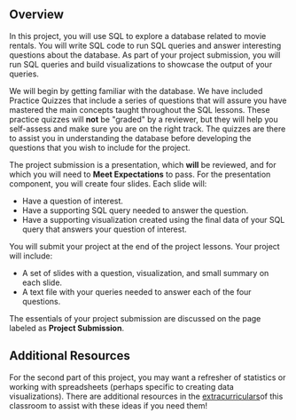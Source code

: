 ## Overview

In this project, you will use SQL to explore a database related to movie rentals. You will write SQL code to run SQL queries and answer interesting questions about the database. As part of your project submission, you will run SQL queries and build visualizations to showcase the output of your queries.

We will begin by getting familiar with the database. We have included Practice Quizzes that include a series of questions that will assure you have mastered the main concepts taught throughout the SQL lessons. These practice quizzes will  **not**  be "graded" by a reviewer, but they will help you self-assess and make sure you are on the right track. The quizzes are there to assist you in understanding the database before developing the questions that you wish to include for the project.

The project submission is a presentation, which  **will**  be reviewed, and for which you will need to  **Meet Expectations**  to pass. For the presentation component, you will create four slides. Each slide will:

-   Have a question of interest.
-   Have a supporting SQL query needed to answer the question.
-   Have a supporting visualization created using the final data of your SQL query that answers your question of interest.

You will submit your project at the end of the project lessons. Your project will include:

-   A set of slides with a question, visualization, and small summary on each slide.
-   A text file with your queries needed to answer each of the four questions.

The essentials of your project submission are discussed on the page labeled as  **Project Submission**.

## Additional Resources

For the second part of this project, you may want a refresher of statistics or working with spreadsheets (perhaps specific to creating data visualizations). There are additional resources in the  [extracurriculars](https://classroom.udacity.com/nanodegrees/nd104/parts/870c59b2-8220-4a8b-9aa5-8525f6de3cf3)of this classroom to assist with these ideas if you need them!
